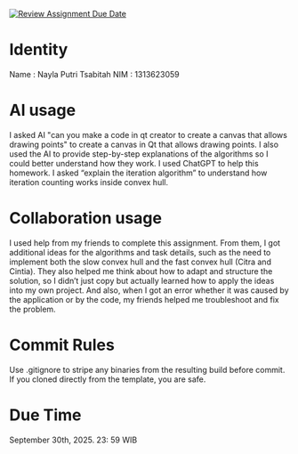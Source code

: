 [![Review Assignment Due Date](https://classroom.github.com/assets/deadline-readme-button-22041afd0340ce965d47ae6ef1cefeee28c7c493a6346c4f15d667ab976d596c.svg)](https://classroom.github.com/a/T_SwjO2j)
# Identity
Name : Nayla Putri Tsabitah
NIM : 1313623059

# AI usage
I asked AI "can you make a code in qt creator to create a canvas that allows drawing points" to create a canvas in Qt that allows drawing points. I also used the AI to provide step-by-step explanations of the algorithms so I could better understand how they work. I used ChatGPT to help this homework. I asked “explain the iteration algorithm” to understand how iteration counting works inside convex hull. 

# Collaboration usage
I used help from my friends to complete this assignment. From them, I got additional ideas for the algorithms and task details, such as the need to implement both the slow convex hull and the fast convex hull (Citra and Cintia). They also helped me think about how to adapt and structure the solution, so I didn’t just copy but actually learned how to apply the ideas into my own project. And also, when I got an error whether it was caused by the application or by the code, my friends helped me troubleshoot and fix the problem.

# Commit Rules
Use .gitignore to stripe any binaries from the resulting build before commit.  If you cloned directly from the template, you are safe. 

# Due Time
September 30th, 2025. 23: 59 WIB
